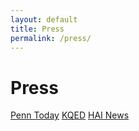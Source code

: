 ```yaml
---
layout: default
title: Press
permalink: /press/
---
```


# Press


[Penn Today](https://penntoday.upenn.edu/news/who-what-why-betsy-stade-assessing-anxiety-and-depression)
[KQED](https://www.kqed.org/forum/2010101894075/how-ai-could-transform-mental-health-care)
[HAI News](https://hai.stanford.edu/news/blueprint-using-ai-psychotherapy)


<!---

worth magazine
second stanford write up

-->

